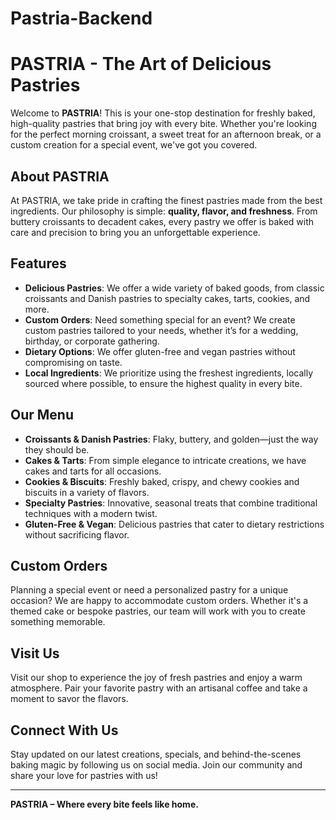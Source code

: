 # Pastria-Backend

# PASTRIA - The Art of Delicious Pastries

Welcome to **PASTRIA**! This is your one-stop destination for freshly baked, high-quality pastries that bring joy with every bite. Whether you're looking for the perfect morning croissant, a sweet treat for an afternoon break, or a custom creation for a special event, we've got you covered.

## About PASTRIA

At PASTRIA, we take pride in crafting the finest pastries made from the best ingredients. Our philosophy is simple: **quality, flavor, and freshness**. From buttery croissants to decadent cakes, every pastry we offer is baked with care and precision to bring you an unforgettable experience.

## Features

- **Delicious Pastries**: We offer a wide variety of baked goods, from classic croissants and Danish pastries to specialty cakes, tarts, cookies, and more.
- **Custom Orders**: Need something special for an event? We create custom pastries tailored to your needs, whether it’s for a wedding, birthday, or corporate gathering.
- **Dietary Options**: We offer gluten-free and vegan pastries without compromising on taste.
- **Local Ingredients**: We prioritize using the freshest ingredients, locally sourced where possible, to ensure the highest quality in every bite.

## Our Menu

- **Croissants & Danish Pastries**: Flaky, buttery, and golden—just the way they should be.
- **Cakes & Tarts**: From simple elegance to intricate creations, we have cakes and tarts for all occasions.
- **Cookies & Biscuits**: Freshly baked, crispy, and chewy cookies and biscuits in a variety of flavors.
- **Specialty Pastries**: Innovative, seasonal treats that combine traditional techniques with a modern twist.
- **Gluten-Free & Vegan**: Delicious pastries that cater to dietary restrictions without sacrificing flavor.

## Custom Orders

Planning a special event or need a personalized pastry for a unique occasion? We are happy to accommodate custom orders. Whether it's a themed cake or bespoke pastries, our team will work with you to create something memorable.

## Visit Us

Visit our shop to experience the joy of fresh pastries and enjoy a warm atmosphere. Pair your favorite pastry with an artisanal coffee and take a moment to savor the flavors.

## Connect With Us

Stay updated on our latest creations, specials, and behind-the-scenes baking magic by following us on social media. Join our community and share your love for pastries with us!

---

**PASTRIA – Where every bite feels like home.**
